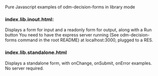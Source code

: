 Pure Javascript examples of odm-decision-forms in library mode

### index.lib.inout.html: 

Displays a form for input and a readonly form for output, along with a Run button
You need to have the express server running (See odm-decision-forms command in the root README) at localhost:3000, plugged to a RES.

### index.lib.standalone.html

Displays a standalone form, with onChange, onSubmit, onError examples. No server required.
